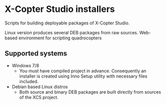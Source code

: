 X-Copter Studio installers
==========================

Scripts for building deployable packages of X-Copter Studio.

Linux version produces several DEB packages from raw sources.
Web-based environment for scripting quadrocopters

## Supported systems ##

  * Windows 7/8
    * You must have compiled project in advance.
      Consequently an installer is created using Inno Setup utility
      with necessary files included.
  * Debian based Linux distros
    * Both source and binary DEB packages are built directly
      from sources of the XCS project.

